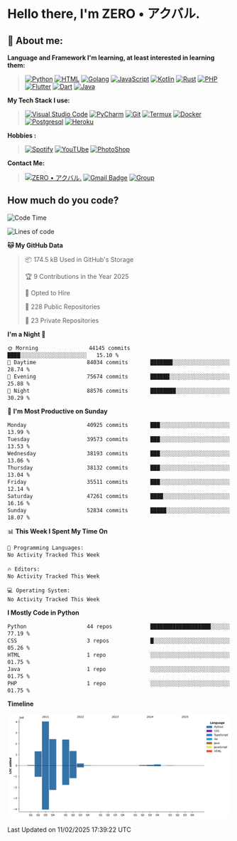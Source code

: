 # **Hello there**, I'm ZERO • アクバル.

## 👦 **About me**:

**Language and Framework I'm learning, at least interested in learning them:**

> [![Python](https://badges.aleen42.com/src/python.svg)](https://python.org)
> [![HTML](https://img.shields.io/badge/-HTML-%232c3e50?style=flat&logo=php)](https://whatwg.org)
> [![Golang](https://badges.aleen42.com/src/golang.svg)](https://golang.org)
> [![JavaScript](https://badges.aleen42.com/src/javascript.svg)](https://nodejs.org)
> [![Kotlin](https://badges.aleen42.com/src/kotlin.svg)](https://kotlinlang.org)
> [![Rust](https://img.shields.io/badge/-rust-%232c3e50?style=flat&logo=rust)](https://rust-lang.org)
> [![PHP](https://img.shields.io/badge/-php-%232c3e50?style=flat&logo=php)](https://www.php.net)
> [![Flutter](https://img.shields.io/badge/-flutter-%232c3e50?style=flat&logo=flutter)](https://flutter.dev)
> [![Dart](https://img.shields.io/badge/-dart-%232c3e50?style=flat&logo=dart)](https://dart.dev)
> [![Java](https://badges.aleen42.com/src/java.svg)](https://www.java.com/en)

**My Tech Stack I use:**

> [![Visual Studio Code](https://badges.aleen42.com/src/visual_studio_code.svg)](https://code.visualstudio.com)
> [![PyCharm](https://img.shields.io/badge/-pycharm-%23007ACC?style=flat&logo=pycharm&logoColor=black&color=black&labelColor=green)](https://www.jetbrains.com/pycharm)
> [![Git](https://img.shields.io/badge/-Git-%23F05032?style=flat&logo=git&logoColor=%23ffffff)](https://git-scm.com)
> [![Termux](https://img.shields.io/badge/-Termux-%232c3e50?style=flat&logo=typescript)](https://termux.com)
> [![Docker](https://badges.aleen42.com/src/docker.svg)](https://www.docker.com/)
> [![Postgresql](https://img.shields.io/badge/-Postgresql-%232c3e50?style=flat&logo=postgresql)](https://postgresql.org)
> [![Heroku](https://img.shields.io/badge/-Heroku-purple?style=flat&logo=heroku)](https://heroku.com)

**Hobbies :**

> [![Spotify](https://badges.aleen42.com/src/spotify.svg)](https://spotify.com)
> [![YouTUbe](https://badges.aleen42.com/src/youtube.svg)](https://spotify.com)
> [![PhotoShop](https://badges.aleen42.com/src/photoshop.svg)](https://www.adobe.com/products/photoshop.html)

**Contact Me:**

> [![ZERO • アクバル.](https://badges.aleen42.com/src/telegram.svg)](https://t.me/Anomaliii)
> [![Gmail Badge](https://img.shields.io/badge/-ryomensukuna83@gmail.com-c14438?style=flat&logo=Gmail&logoColor=white)](https://ryomensukuna83@gmail.com)
> [![Group](https://img.shields.io/badge/dynamic/json?logo=telegram&label=%40RandomAnimeIndonesia&labelColor=282c34&suffix=+members&color=2CA5E0&query=%24.data.totalSubs&url=https%3A%2F%2Fapi.spencerwoo.com%2Fsubstats%2F%3Fsource%3Dtelegram%26queryKey%3DGrup_Anime_Random&longCache=true%22)](https://t.me/Grup_Anime_Random)
 

## **How much do you code?**

<!--START_SECTION:waka-->
![Code Time](http://img.shields.io/badge/Code%20Time-991%20hrs%2053%20mins-blue)

![Lines of code](https://img.shields.io/badge/From%20Hello%20World%20I%27ve%20Written-11.8%20million%20lines%20of%20code-blue)

**🐱 My GitHub Data** 

> 📦 174.5 kB Used in GitHub's Storage 
 > 
> 🏆 9 Contributions in the Year 2025
 > 
> 💼 Opted to Hire
 > 
> 📜 228 Public Repositories 
 > 
> 🔑 23 Private Repositories 
 > 
**I'm a Night 🦉** 

```text
🌞 Morning                44145 commits       ████░░░░░░░░░░░░░░░░░░░░░   15.10 % 
🌆 Daytime                84034 commits       ███████░░░░░░░░░░░░░░░░░░   28.74 % 
🌃 Evening                75674 commits       ██████░░░░░░░░░░░░░░░░░░░   25.88 % 
🌙 Night                  88576 commits       ████████░░░░░░░░░░░░░░░░░   30.29 % 
```
📅 **I'm Most Productive on Sunday** 

```text
Monday                   40925 commits       ███░░░░░░░░░░░░░░░░░░░░░░   13.99 % 
Tuesday                  39573 commits       ███░░░░░░░░░░░░░░░░░░░░░░   13.53 % 
Wednesday                38193 commits       ███░░░░░░░░░░░░░░░░░░░░░░   13.06 % 
Thursday                 38132 commits       ███░░░░░░░░░░░░░░░░░░░░░░   13.04 % 
Friday                   35511 commits       ███░░░░░░░░░░░░░░░░░░░░░░   12.14 % 
Saturday                 47261 commits       ████░░░░░░░░░░░░░░░░░░░░░   16.16 % 
Sunday                   52834 commits       █████░░░░░░░░░░░░░░░░░░░░   18.07 % 
```


📊 **This Week I Spent My Time On** 

```text
💬 Programming Languages: 
No Activity Tracked This Week

🔥 Editors: 
No Activity Tracked This Week

💻 Operating System: 
No Activity Tracked This Week
```

**I Mostly Code in Python** 

```text
Python                   44 repos            ███████████████████░░░░░░   77.19 % 
CSS                      3 repos             █░░░░░░░░░░░░░░░░░░░░░░░░   05.26 % 
HTML                     1 repo              ░░░░░░░░░░░░░░░░░░░░░░░░░   01.75 % 
Java                     1 repo              ░░░░░░░░░░░░░░░░░░░░░░░░░   01.75 % 
PHP                      1 repo              ░░░░░░░░░░░░░░░░░░░░░░░░░   01.75 % 
```



**Timeline**

![Lines of Code chart](https://raw.githubusercontent.com/Ryomen-Sukuna/Ryomen-Sukuna/master/assets/bar_graph.png)


 Last Updated on 11/02/2025 17:39:22 UTC
<!--END_SECTION:waka-->
